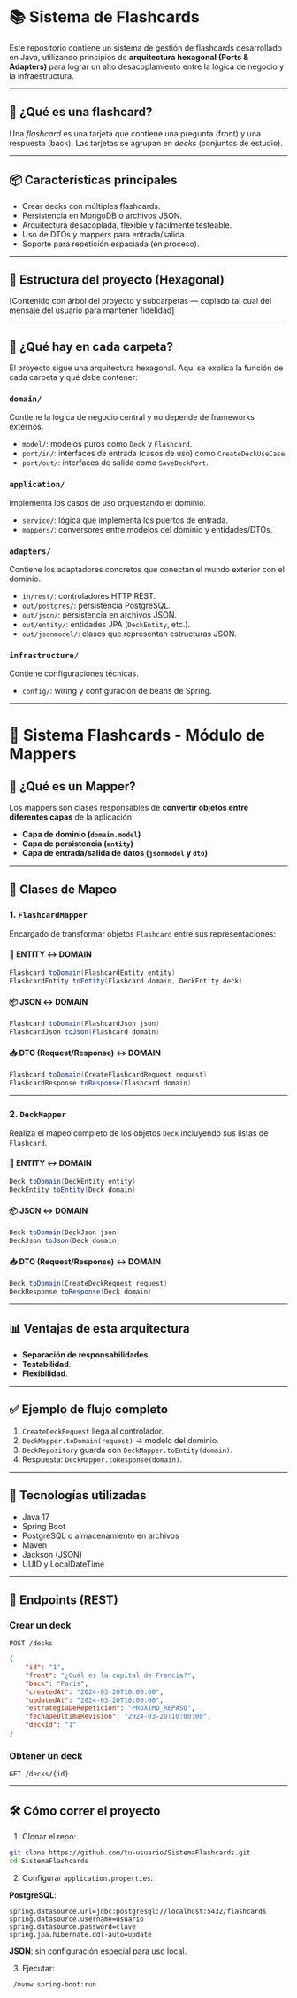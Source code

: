 
# 📚 Sistema de Flashcards

Este repositorio contiene un sistema de gestión de flashcards desarrollado en Java, utilizando principios de **arquitectura hexagonal (Ports & Adapters)** para lograr un alto desacoplamiento entre la lógica de negocio y la infraestructura.

---

## 🧠 ¿Qué es una flashcard?

Una *flashcard* es una tarjeta que contiene una pregunta (front) y una respuesta (back). Las tarjetas se agrupan en *decks* (conjuntos de estudio).

---

## 📦 Características principales

- Crear decks con múltiples flashcards.
- Persistencia en MongoDB o archivos JSON.
- Arquitectura desacoplada, flexible y fácilmente testeable.
- Uso de DTOs y mappers para entrada/salida.
- Soporte para repetición espaciada (en proceso).

---

## 🧱 Estructura del proyecto (Hexagonal)

[Contenido con árbol del proyecto y subcarpetas — copiado tal cual del mensaje del usuario para mantener fidelidad]

---

## 📂 ¿Qué hay en cada carpeta?

El proyecto sigue una arquitectura hexagonal. Aquí se explica la función de cada carpeta y qué debe contener:

### `domain/`
Contiene la lógica de negocio central y no depende de frameworks externos.

- `model/`: modelos puros como `Deck` y `Flashcard`.
- `port/in/`: interfaces de entrada (casos de uso) como `CreateDeckUseCase`.
- `port/out/`: interfaces de salida como `SaveDeckPort`.

### `application/`
Implementa los casos de uso orquestando el dominio.

- `service/`: lógica que implementa los puertos de entrada.
- `mappers/`: conversores entre modelos del dominio y entidades/DTOs.

### `adapters/`
Contiene los adaptadores concretos que conectan el mundo exterior con el dominio.

- `in/rest/`: controladores HTTP REST.
- `out/postgres/`: persistencia PostgreSQL.
- `out/json/`: persistencia en archivos JSON.
- `out/entity/`: entidades JPA (`DeckEntity`, etc.).
- `out/jsonmodel/`: clases que representan estructuras JSON.

### `infrastructure/`
Contiene configuraciones técnicas.

- `config/`: wiring y configuración de beans de Spring.

---

# 🧠 Sistema Flashcards - Módulo de Mappers

## 📌 ¿Qué es un Mapper?

Los mappers son clases responsables de **convertir objetos entre diferentes capas** de la aplicación:

* **Capa de dominio (`domain.model`)**
* **Capa de persistencia (`entity`)**
* **Capa de entrada/salida de datos (`jsonmodel` y `dto`)**

---

## 🧩 Clases de Mapeo

### 1. `FlashcardMapper`
Encargado de transformar objetos `Flashcard` entre sus representaciones:

#### 📃 ENTITY ↔ DOMAIN
```java
Flashcard toDomain(FlashcardEntity entity)
FlashcardEntity toEntity(Flashcard domain, DeckEntity deck)
```

#### 📦 JSON ↔ DOMAIN
```java
Flashcard toDomain(FlashcardJson json)
FlashcardJson toJson(Flashcard domain)
```

#### 📥 DTO (Request/Response) ↔ DOMAIN
```java
Flashcard toDomain(CreateFlashcardRequest request)
FlashcardResponse toResponse(Flashcard domain)
```

---

### 2. `DeckMapper`
Realiza el mapeo completo de los objetos `Deck` incluyendo sus listas de `Flashcard`.

#### 📃 ENTITY ↔ DOMAIN
```java
Deck toDomain(DeckEntity entity)
DeckEntity toEntity(Deck domain)
```

#### 📦 JSON ↔ DOMAIN
```java
Deck toDomain(DeckJson json)
DeckJson toJson(Deck domain)
```

#### 📥 DTO (Request/Response) ↔ DOMAIN
```java
Deck toDomain(CreateDeckRequest request)
DeckResponse toResponse(Deck domain)
```

---

## 📊 Ventajas de esta arquitectura

* **Separación de responsabilidades**.
* **Testabilidad**.
* **Flexibilidad**.

---

## ✅ Ejemplo de flujo completo

1. `CreateDeckRequest` llega al controlador.
2. `DeckMapper.toDomain(request)` → modelo del dominio.
3. `DeckRepository` guarda con `DeckMapper.toEntity(domain)`.
4. Respuesta: `DeckMapper.toResponse(domain)`.

---

## 🚀 Tecnologías utilizadas

- Java 17
- Spring Boot
- PostgreSQL o almacenamiento en archivos
- Maven
- Jackson (JSON)
- UUID y LocalDateTime

---

## 📄 Endpoints (REST)

### Crear un deck
`POST /decks`
```json
{
	"id": "1",
    "front": "¿Cuál es la capital de Francia?",
    "back": "París",
    "createdAt": "2024-03-20T10:00:00",
    "updatedAt": "2024-03-20T10:00:00",
    "estrategiaDeRepeticion": "PROXIMO_REPASO",
    "fechaDeUltimaRevision": "2024-03-20T10:00:00",
    "deckId": "1"
}
```

### Obtener un deck
`GET /decks/{id}`

---

## 🛠 Cómo correr el proyecto

1. Clonar el repo:
```bash
git clone https://github.com/tu-usuario/SistemaFlashcards.git
cd SistemaFlashcards
```

2. Configurar `application.properties`:

**PostgreSQL**:
```properties
spring.datasource.url=jdbc:postgresql://localhost:5432/flashcards
spring.datasource.username=usuario
spring.datasource.password=clave
spring.jpa.hibernate.ddl-auto=update
```

**JSON**: sin configuración especial para uso local.

3. Ejecutar:
```bash
./mvnw spring-boot:run
```

